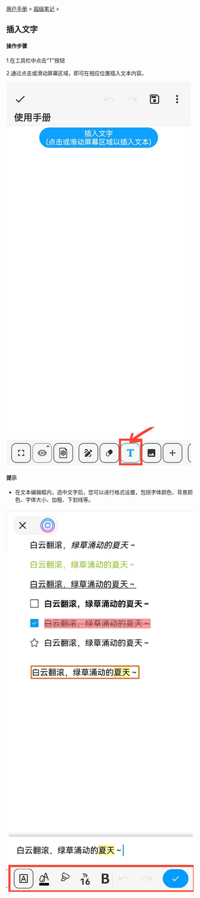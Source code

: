 [用户手册](/dragonnest/drawnote/manual) > [超级笔记](/dragonnest/drawnote/manual/super_note) >

插入文字
---
#### 操作步骤

1.在工具栏中点击“T”按钮

2.通过点击或滑动屏幕区域，即可在相应位置插入文本内容。

![](imgs/insert_text.png)

#### 提示
- 在文本编辑框内，选中文字后，您可以进行格式设置，包括字体颜色、背景颜色、字体大小、加粗、下划线等。

![](imgs/insert_text2.png)